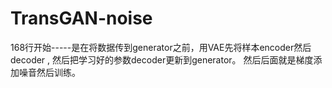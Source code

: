 # TransGAN-noise

168行开始-----是在将数据传到generator之前，用VAE先将样本encoder然后decoder , 然后把学习好的参数decoder更新到generator。
然后后面就是梯度添加噪音然后训练。
